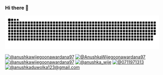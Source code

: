 ### Hi there 👋

<!--- snake -->
<div align="center">
  <img  src="https://github.com/1999AZZAR/1999AZZAR/blob/main/resources/img/grid-snake.svg"
       alt="snake" /></a>
</div>


<!--
**soriodevv/soriodevv** is a ✨ _special_ ✨ repository because its `README.md` (this file) appears on your GitHub profile.

Here are some ideas to get you started:

- 🔭 I’m currently working on ...
- 🌱 I’m currently learning ...
- 👯 I’m looking to collaborate on ...
- 🤔 I’m looking for help with ...
- 💬 Ask me about ...
- 📫 How to reach me: ...
- 😄 Pronouns: ...
- ⚡ Fun fact: ...
-->

[![@anushkawijegoonawardana97](https://img.icons8.com/fluency/48/000000/instagram-new.png "@anushkawijegoonawardana97")](https://www.instagram.com/anushkawijegoonawardana97/) [![@AnushkaWijegoonawardana97](https://img.icons8.com/fluency/48/000000/facebook.png "@AnushkaWijegoonawardana97")](https://www.facebook.com/AnushkaWijegoonawardana97) [![@anushkawijegoonawardana97](https://img.icons8.com/fluency/48/000000/linkedin.png "@anushkawijegoonawardana97")](https://www.linkedin.com/in/anushkawijegoonawardana97/) [![@anushka_wije](https://img.icons8.com/fluency/48/000000/twitter-squared.png "@anushka_wije")](https://twitter.com/anushka_wije) [![@0711971313](https://img.icons8.com/fluency/48/000000/phone-disconnected.png "@0711971313")](tel:0711971313) [![@anushkaduwolka123@gmail.com](https://img.icons8.com/fluency/48/000000/apple-mail.png "@anushkaduwolka123@gmail.com")](anushkaduwolka123@gmail.com)
